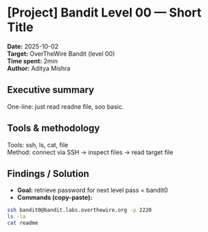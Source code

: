 # [Project] Bandit Level 00 — Short Title
**Date:** 2025-10-02  
**Target:** OverTheWire Bandit (level 00)  
**Time spent:** 2min  
**Author:** Aditya Mishra

## Executive summary
One-line: just read readne file, soo basic.

## Tools & methodology
Tools: ssh, ls, cat, file  
Method: connect via SSH → inspect files → read target file

## Findings / Solution
- **Goal:** retrieve password for next level
pass = bandit0  
- **Commands (copy-paste):**
```bash
ssh bandit0@bandit.labs.overthewire.org -p 2220
ls -la
cat readme

